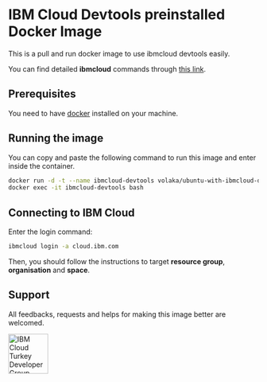 # IBM Cloud Devtools preinstalled Docker Image

This is a pull and run docker image to use ibmcloud devtools easily.

You can find detailed **ibmcloud** commands through [this link](https://cloud.ibm.com/docs/cli?topic=cloud-cli-getting-started).

## Prerequisites

You need to have [docker](https://docs.docker.com/install/) installed on your machine.

## Running the image

You can copy and paste the following command to run this image and enter inside the container.

```sh
docker run -d -t --name ibmcloud-devtools volaka/ubuntu-with-ibmcloud-devtools
docker exec -it ibmcloud-devtools bash
```

## Connecting to IBM Cloud

Enter the login command:

```sh
ibmcloud login -a cloud.ibm.com
```

Then, you should follow the instructions to target **resource group**, **organisation** and **space**.

## Support

All feedbacks, requests and helps for making this image better are welcomed.

[<img src="https://cdn3.iconfinder.com/data/icons/social-network-30/512/social-08-512.png" alt="IBM Cloud Turkey Developer Group" width="80px"/>](ibm.biz/trdevexmeetup)
